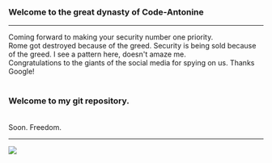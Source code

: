 ### Welcome to the great dynasty of Code-Antonine
<hr>
Coming forward to making your security number one priority.<br>
Rome got destroyed because of the greed. Security is being sold because of the greed. I see a pattern here, doesn't amaze me.<br>
Congratulations to the giants of the social media for spying on us. Thanks Google!<br>
<br>
<h3>Welcome to my git repository.</h3><br>
Soon. Freedom.<br>
<hr>
<img src="https://github-readme-stats.vercel.app/api?username=aurelius4&show_icons=true&theme=radical"></img>

<!--
**aurelius4/aurelius4** is a ✨ _special_ ✨ repository because its `README.md` (this file) appears on your GitHub profile.

Here are some ideas to get you started:

- 🔭 I’m currently working on ...
- 🌱 I’m currently learning ...
- 👯 I’m looking to collaborate on ...
- 🤔 I’m looking for help with ...
- 💬 Ask me about ...
- 📫 How to reach me: ...
- 😄 Pronouns: ...
- ⚡ Fun fact: ...
-->
